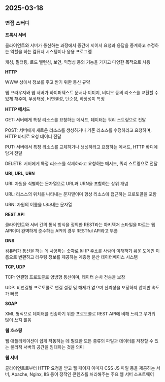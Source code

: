 ## 2025-03-18

### 면접 스터디

**프록시 서버**

클라이언트와 서버가 통신하는 과정에서 중간에 끼어서 요청과 응답을 중계하고 수정하는 역할을 하는 컴퓨터 시스템이나 응용 프로그램

캐싱, 필터링, 로드 밸런싱, 보안, 익명성 등의 기능을 가지고 다양한 목적으로 사용

**HTTP**

WWW 상에서 정보를 주고 받기 위한 통신 규약

웹 브라우저와 웹 서버가 하이퍼텍스트 문서나 이미지, 비디오 등의 리소스를 교환할 수 있게 해주며, 무상태성, 비연결성, 단순성, 확장성이 특징

**HTTP 메서드**

GET: 서버에게 특정 리소스를 요청하는 메서드, 데이터는 쿼리 스트링으로 전달

POST: 서버에게 새로운 리소스를 생성하거나 기존 리소스를 수정하라고 요청하며, HTTP 바디로 요청 데이터 전달

PUT: 서버에서 특정 리소스를 교체하거나 생성하라고 요청하는 메서드, HTTP 바디에 담겨 전달

DELETE: 서버에게 특정 리소스를 삭제하라고 요청하는 메서드, 쿼리 스트링으로 전달

**URI, URL, URN**

URI: 자원을 식별하는 문자열으로 URL과 URN을 포함하는 상위 개념

URL: 리소스의 위치를 나타내는 문자열이며 항상 리소스에 접근하는 프로토콜을 포함

URN: 자원의 이름을 나타내는 문자열

**REST API**

클라이언트와 서버 간의 통식 방식을 정의한 REST라는 아키텍처 스타일을 따르는 웹 API이며 완벽하게 준수하는 API의 경우 RESTful API라고 부름

**DNS**

컴퓨터가 통신을 하는 데 사용하는 숫자로 된 IP 주소를 사람이 이해하기 쉬운 도메인 이름으로 변환하고 라우팅 정보를 제공하는 계층형 분산 데이터베이스 시스템

**TCP, UDP**

TCP: 연결형 프로토콜로 양방향 통신이며, 데이터 순차 전송을 보장

UDP: 비연결형 프로토콜로 연결 설정 및 해제가 없으며 신뢰성을 보장하지 않지만 속도가 빠름

**SOAP**

XML 형식으로 데이터를 전송하기 위한 프로토콜로 REST API에 비해 느리고 무거워 많이 쓰지 않음

**웹 호스팅**

웹 애플리케이션이 쉽게 작동하는 데 필요한 모든 종류의 파일과 데이터를 저장할 수 있는 물리적 서버의 공간을 임대하는 것을 의미

**웹 서버**

클라이언트로부터 HTTP 요청을 받고 웹 페이지 이미지 CSS JS 파일 등을 제공하는 서버, Apache, Nginx, IIS 등이 정적인 콘텐츠를 처리해주는 주요 웹 서버 소프트웨어
